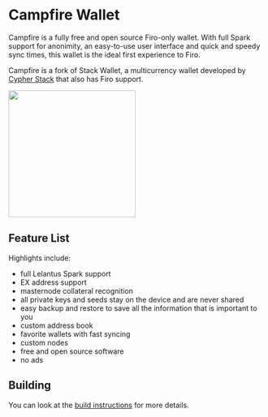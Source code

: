 # Campfire Wallet

Campfire is a fully free and open source Firo-only wallet. With full Spark support for anonimity, an easy-to-use user interface and quick and speedy sync times, this wallet is the ideal first experience to Firo.

Campfire is a fork of Stack Wallet, a multicurrency wallet developed by [Cypher Stack](https://cypherstack.com/) that also has Firo support.

<a href="[https://play.google.com/store/apps/details?id=com.cypherstack.stackwallet](https://play.google.com/store/apps/details?id=com.cypherstack.campfire)">
<img width="250px" src="https://play.google.com/intl/en_us/badges/static/images/badges/en_badge_web_generic.png"></img>
</a>

## Feature List

Highlights include:
- full Lelantus Spark support
- EX address support
- masternode collateral recognition
- all private keys and seeds stay on the device and are never shared
- easy backup and restore to save all the information that is important to you
- custom address book
- favorite wallets with fast syncing
- custom nodes
- free and open source software
- no ads

## Building

You can look at the [build instructions](docs/building.md) for more details.
